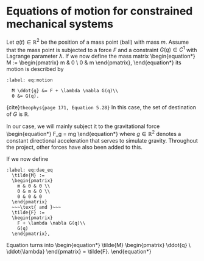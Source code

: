 # Equations of motion for constrained mechanical systems

Let $q(t) \in \mathbb{R}^2$ be the position of a mass point (ball) with mass $m$.
Assume that the mass point is subjected to a force $F$ and a constraint $G(q) \in C^1$ with Lagrange parameter $\lambda$.
If we now define the mass matrix
\begin{equation*}
  M :=
  \begin{pmatrix}
    m & 0 \\
    0 & m
  \end{pmatrix},
\end{equation*}
its motion is described by
```{math}
:label: eq:motion

  M \ddot{q} &= F + \lambda \nabla G(q)\\
  0 &= G(q).
```
{cite}`theophys{page 171, Equation 5.28}`
In this case, the set of destination of $G$ is $\mathbb{R}$.

In our case, we will mainly subject it to the gravitational force
\begin{equation*}
  F_g = mg
\end{equation*}
where $g \in \mathbb{R}^2$ denotes a constant directional acceleration that serves to simulate gravity.
Throughout the project, other forces have also been added to this.

If we now define

```{math}
:label: eq:dae_eq
  \tilde{M} :=
  \begin{pmatrix}
    m & 0 & 0 \\
    0 & m & 0 \\
    0 & 0 & 0
  \end{pmatrix}
  ~~~\text{ and }~~~
  \tilde{F} :=
  \begin{pmatrix}
    F + \lambda \nabla G(q)\\
    G(q)
  \end{pmatrix},
```


Equation [](eq:motion) turns into
\begin{equation*}
\tilde{M} \begin{pmatrix} \ddot{q} \\ \ddot{\lambda} \end{pmatrix} = \tilde{F}.
\end{equation*}
